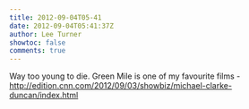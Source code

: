 ```yaml
---
title: 2012-09-04T05-41
date: 2012-09-04T05:41:37Z
author: Lee Turner
showtoc: false
comments: true
---
```


Way too young to die.  Green Mile is one of my favourite films - http://edition.cnn.com/2012/09/03/showbiz/michael-clarke-duncan/index.html

